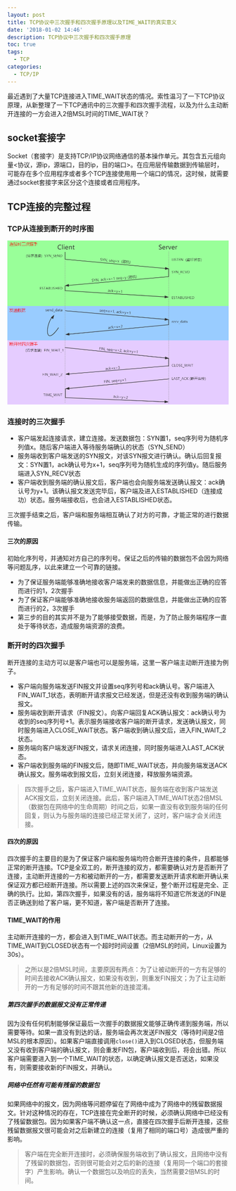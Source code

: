 ```yaml
---
layout: post
title: TCP协议中三次握手和四次握手原理以及TIME_WAIT的真实意义
date: '2018-01-02 14:46'
description: TCP协议中三次握手和四次握手原理
toc: true
tags:
  - TCP
categories:
  - TCP/IP
---
```


最近遇到了大量TCP连接进入TIME_WAIT状态的情况。索性温习了一下TCP协议原理，从新整理了一下TCP通讯中的三次握手和四次握手流程，以及为什么主动断开连接的一方会进入2倍MSL时间的TIME_WAIT状？

<!--more-->

## socket套接字

Socket（套接字）是支持TCP/IP协议网络通信的基本操作单元。其包含五元组向量<协议，源ip，源端口，目的ip，目的端口>。在应用层传输数据到传输层时，可能存在多个应用程序或者多个TCP连接使用用一个端口的情况，这时候，就需要通过socket套接字来区分这个连接或者应用程序。



## TCP连接的完整过程

### TCP从连接到断开的时序图

![](/images/posts/tcp/tcp.png)



### 连接时的三次握手

- 客户端发起连接请求，建立连接。发送数据包：SYN置1，seq序列号为随机序列值x。随后客户端进入等待服务端确认的状态（SYN_SEND）
- 服务端收到客户端发送的SYN报文，对该SYN报文进行确认。确认后回复报文：SYN置1，ack确认号为x+1，seq序列号为随机生成的序列值y。随后服务端进入SYN_RECV状态
- 客户端收到服务端的确认报文后，客户端也会向服务端发送确认报文：ack确认号为y+1。该确认报文发送完毕后，客户端及进入ESTABLISHED（连接成功）状态。服务端接收后，也会进入ESTABLISHED状态。

三次握手结束之后，客户端和服务端相互确认了对方的可靠，才能正常的进行数据传输。

#### 三次的原因

初始化序列号，并通知对方自己的序列号。保证之后的传输的数据包不会因为网络等问题乱序，以此来建立一个可靠的链接。

- 为了保证服务端能够准确地接收客户端发来的数据信息，并能做出正确的应答而进行的1，2次握手
- 为了保证客户端能够准确地接收服务端返回的数据信息，并能做出正确的应答而进行的2，3次握手
- 第三步的目的其实并不是为了能够接受数据，而是，为了防止服务端程序一直处于等待状态，造成服务端资源的浪费。



### 断开时的四次握手

断开连接的主动方可以是客户端也可以是服务端，这里一客户端主动断开连接为例子。

-  客户端向服务端发送FIN报文并设置seq序列号和ack确认号。客户端进入FIN_WAIT_1状态，表明断开请求报文已经发送，但是还没有收到服务端的确认报文。
-  服务端收到断开请求（FIN报文）。向客户端回复ACK确认报文：ack确认号为收到的seq序列号+1。表示服务端接收客户端的断开请求，发送确认报文，同时服务端进入CLOSE_WAIT状态。客户端收到确认报文后，进入FIN_WAIT_2状态。
-  服务端向客户端发送FIN报文，请求关闭连接，同时服务端进入LAST_ACK状态。
-  客户端收到服务端的FIN报文后，随即TIME_WAIT状态，并向服务端发送ACK确认报文。服务端收到报文后，立刻关闭连接，释放服务端资源。



> 四次握手之后，客户端进入TIME_WAIT状态，服务端在收到客户端发送ACK报文后，立刻关闭连接。此后，客户端进入TIME_WAIT状态2倍MSL（数据包在网络中的生命周期）时间之后，如果一直没有收到服务端的任何回复，则认为与服务端的连接已经正常关闭了，这时，客户端才会关闭连接。




#### 四次的原因

四次握手的主要目的是为了保证客户端和服务端均符合断开连接的条件，且都能够正常的断开连接。TCP是全双工的，断开连接的双方，都需要确认对方是否断开了连接，主动断开连接的一方和被动断开的一方，都需要发送断开请求和断开确认来保证双方都已经断开连接。所以需要上述的四次来保证，整个断开过程是完全、正确的执行。比如，第四次握手，如果没有的话，服务端将不知道它所发送的FIN是否正确送到给了客户端，更不知道，客户端是否断开了连接。


#### TIME_WAIT的作用

主动断开连接的一方，都会进入到TIME_WAIT状态。而主动断开的一方，从TIME_WAIT到CLOSED状态有一个超时时间设置（2倍MSL的时间，Linux设置为30s）。



> 之所以是2倍MSL时间，主要原因有两点：为了让被动断开的一方有足够的时间去接收ACK确认报文，如果没有收到，则重发FIN报文；为了让主动断开的一方有足够的时间不跟其他新的连接混淆。




##### 第四次握手的数据报文没有正常传递

因为没有任何机制能够保证最后一次握手的数据报文能够正确传递到服务端，所以需要等待。如果一直没有到达的话，服务端会再次发送FIN报文（等待时间是2倍MSL的根本原因）。如果客户端直接调用`close()`进入到CLOSED状态，但服务端又没有收到客户端的确认报文，则会重发FIN包，客户端收到后，将会出错。所以客户端需要进入到一个TIME_WAIT的状态，以确定确认报文是否送达，如果没有，则需要接收新的FIN报文，并确认。


##### 网络中任然有可能有残留的数据包

如果网络中的报文，因为网络等问题停留在了网络中成为了网络中的残留数据报文。针对这种情况的存在，TCP连接在完全断开的时候，必须确认网络中已经没有了残留数据包。因为如果客户端不确认这一点，直接在四次握手后断开连接，这些残留数据报文很可能会对之后新建立的连接（复用了相同的端口号）造成很严重的影响。



> 客户端在完全断开连接时，必须确保服务端收到了确认报文，且网络中没有了残留的数据包，否则很可能会对之后的新的连接（复用同一个端口的套接字）产生影响。确认一个数据包以及响应的丢失，当然需要2倍MSL的时间。




